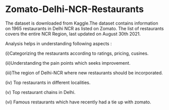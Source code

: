 # Zomato-Delhi-NCR-Restaurants

The dataset is downloaded from Kaggle.The dataset contains information on 1965 restaurants in Delhi NCR as listed on Zomato. The list of restaurants covers the entire NCR Region, last updated on August 30th 2021.

Analysis helps in understanding following aspects :

(i)Categorizing the restaurants according to ratings, pricing, cusines.

(ii)Understanding the pain points which seeks improvement.

(iii)The region of Delhi-NCR where new restaurants should be incorporated.

(iv) Top restaurants in different localities.

(v) Top restaurant chains in Delhi.

(vi) Famous restaurants which have recently had a tie up with zomato.
